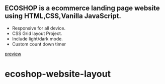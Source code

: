 ## ECOSHOP is a ecommerce landing page website using HTML,CSS,Vanilla JavaScript.

- Responsive for all device.
- CSS Grid layout Project.
- Include light/dark mode.
- Custom count down timer

[preview](https://devriazul.github.io/ecoshop-website-layout/)

<!-- ![preview](preview.png) -->
# ecoshop-website-layout
